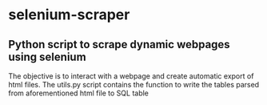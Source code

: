 # selenium-scraper
## Python script to scrape dynamic webpages using selenium

The objective is to interact with a webpage and create automatic export of html files.
The utils.py script contains the function to write the tables parsed from aforementioned html file to SQL table
